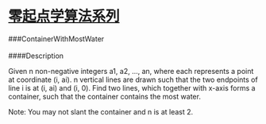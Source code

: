 # [零起点学算法系列](https://github.com/xlm7/ACM/tree/master/begin)

###ContainerWithMostWater<br><br>
####Description<br>

Given n non-negative integers a1, a2, ..., an, where each represents a point at coordinate (i, ai). n vertical lines are drawn such that the two endpoints of line i is at (i, ai) and (i, 0). Find two lines, which together with x-axis forms a container, such that the container contains the most water.

Note: You may not slant the container and n is at least 2.




